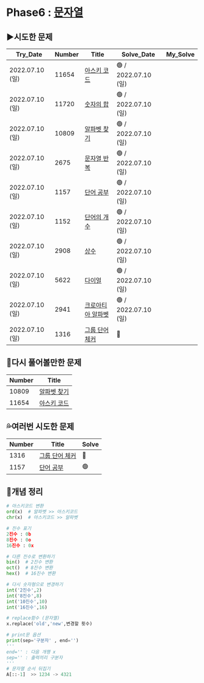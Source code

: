# Phase6 : [문자열](https://www.acmicpc.net/step/7)



## ▶️시도한 문제

| Try_Date        | Number | Title                                                     | Solve_Date          | My_Solve |
| --------------- | ------ | --------------------------------------------------------- | ------------------- | -------- |
| 2022.07.10 (일) | 11654  | [아스키 코드](https://www.acmicpc.net/problem/11654)      | 🟢 / 2022.07.10 (일) |          |
| 2022.07.10 (일) | 11720  | [숫자의 합](https://www.acmicpc.net/problem/11720)        | 🟢 / 2022.07.10 (일) |          |
| 2022.07.10 (일) | 10809  | [알파벳 찾기](https://www.acmicpc.net/problem/10809)      | 🟢 / 2022.07.10 (일) |          |
| 2022.07.10 (일) | 2675   | [문자열 반복](https://www.acmicpc.net/problem/2675)       | 🟢 / 2022.07.10 (일) |          |
| 2022.07.10 (일) | 1157   | [단어 공부](https://www.acmicpc.net/problem/1157)         | 🟢 / 2022.07.10 (일) |          |
| 2022.07.10 (일) | 1152   | [단어의 개수](https://www.acmicpc.net/problem/1152)       | 🟢 / 2022.07.10 (일) |          |
| 2022.07.10 (일) | 2908   | [상수](https://www.acmicpc.net/problem/2908)              | 🟢 / 2022.07.10 (일) |          |
| 2022.07.10 (일) | 5622   | [다이얼](https://www.acmicpc.net/problem/5622)            | 🟢 / 2022.07.10 (일) |          |
| 2022.07.10 (일) | 2941   | [크로아티아 알파벳](https://www.acmicpc.net/problem/2941) | 🟢 / 2022.07.10 (일) |          |
| 2022.07.10 (일) | 1316   | [그룹 단어 체커](https://www.acmicpc.net/problem/1316)    | 🔴                   |          |



## 💫다시 풀어볼만한 문제

| Number | Title                                                |
| ------ | ---------------------------------------------------- |
| 10809  | [알파벳 찾기](https://www.acmicpc.net/problem/10809) |
| 11654  | [아스키 코드](https://www.acmicpc.net/problem/11654) |



## 💦여러번 시도한 문제

| Number | Title                                                  | Solve |
| ------ | ------------------------------------------------------ | ----- |
| 1316   | [그룹 단어 체커](https://www.acmicpc.net/problem/1316) | 🔴     |
| 1157   | [단어 공부](https://www.acmicpc.net/problem/1157)      | 🟢     |



## 📑개념 정리 

```python
# 아스키코드 변환
ord(x)  # 알파벳 >> 아스키코드
chr(x)  # 아스키코드 >> 알파벳

# 진수 표기
2진수 : 0b
8진수 : 0o
16진수 : 0x

# 다른 진수로 변환하기
bin()  # 2진수 변환
oct()  # 8진수 변환
hex()  # 16진수 변환

# 다시 숫자형으로 변경하기
int('2진수',2)
int('8진수',8)
int('10진수',10)
int('16진수',16)

# replace함수 (문자열)
x.replace('old','new',변경할 횟수)

# print문 옵션
print(sep='구분자' , end='')
'''
end='' : 다음 개행 x
sep='' : 출력끼리 구분자
'''
# 문자열 순서 뒤집기
A[::-1]  >> 1234 -> 4321
```

